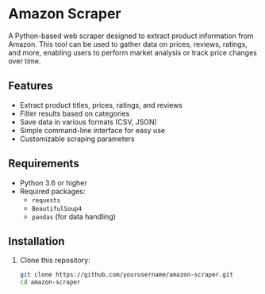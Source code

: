 # Amazon Scraper

A Python-based web scraper designed to extract product information from Amazon. This tool can be used to gather data on prices, reviews, ratings, and more, enabling users to perform market analysis or track price changes over time.

## Features

- Extract product titles, prices, ratings, and reviews
- Filter results based on categories
- Save data in various formats (CSV, JSON)
- Simple command-line interface for easy use
- Customizable scraping parameters

## Requirements

- Python 3.6 or higher
- Required packages:
  - `requests`
  - `BeautifulSoup4`
  - `pandas` (for data handling)

## Installation

1. Clone this repository:
   ```bash
   git clone https://github.com/yourusername/amazon-scraper.git
   cd amazon-scraper

